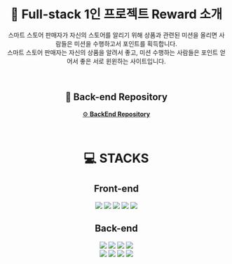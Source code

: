 <div align=center><h1>👋 Full-stack 1인 프로젝트 Reward 소개</h1></div>
<div align=center><p>스마트 스토어 판매자가 자신의 스토어를 알리기 위해 상품과 관련된 미션을 올리면 사람들은 미션을 수행하고서 포인트를 획득합니다. <br> 스마트 스토어 판매자는 자신의 상품을 알려서 좋고, 미션 수행하는 사람들은 포인트 얻어서 좋은 서로 윈윈하는 사이트입니다. </p></div>
<br>
<div align=center><h2>🔻 Back-end Repository</h2></div>
<div align="center">
  <a href="https://github.com/YOUNTAEHEE/reward-backend">⚙️ <strong>BackEnd Repository</strong></a>
</div>

<br>
<br>
<div align=center><h1>💻 STACKS</h1></div>

<div align=center><h2>Front-end</h2></div>
<div align=center> 
<img src="https://img.shields.io/badge/Next.js 14.2.4-000000?style=for-the-badge&logo=Next.js&logoColor=white"/>
<img src="https://img.shields.io/badge/Typescript-3178C6?style=for-the-badge&logo=Typescript&logoColor=white"/>
<img src="https://img.shields.io/badge/zustand-orange?style=for-the-badge&logo=zustand&logoColor=white">
<img src="https://img.shields.io/badge/Tailwind CSS-06B6D4?style=for-the-badge&logo=Tailwind CSS&logoColor=white"/>
<img src="https://img.shields.io/badge/nextui-000000?style=for-the-badge&logo=nextui&logoColor=white">
</div>

<div align=center><h2>Back-end</h2></div>
<div align=center>
<img src="https://img.shields.io/badge/java-007396?style=for-the-badge&logo=java&logoColor=white"/>
<img src="https://img.shields.io/badge/Spring Boot 3.3.4-6DB33F?style=for-the-badge&logo=springboot&logoColor=white"/>
<img src="https://img.shields.io/badge/Spring Data JPA-6DB33F?style=for-the-badge&logo=Java&logoColor=white"/>
<img src="https://img.shields.io/badge/spring security-6DB33F?style=for-the-badge&logo=springsecurity&logoColor=white"/>
<br>
<img src="https://img.shields.io/badge/json web tokens-000000?style=for-the-badge&logo=jsonwebtokens&logoColor=white"/>
<img src="https://img.shields.io/badge/gradle-02303A?style=for-the-badge&logo=gradle&logoColor=white"/>
<img src="https://img.shields.io/badge/MySQL-4479A1?style=for-the-badge&logo=MySQL&logoColor=white"/>
<img src="https://img.shields.io/badge/Docker-2496ED?style=for-the-badge&logo=Docker&logoColor=white"/>
</div>
